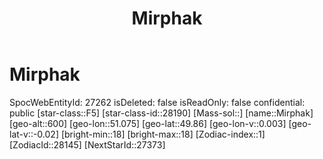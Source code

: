 ﻿---
title: "Mirphak"
location: [49.86,51.075,600]
type: Station
tags:
- astro/Star

---

# Mirphak

SpocWebEntityId: 27262
isDeleted: false
isReadOnly: false
confidential: public
[star-class::F5]
[star-class-id::28190]
[Mass-sol::]
[name::Mirphak]
[geo-alt::600]
[geo-lon::51.075]
[geo-lat::49.86]
[geo-lon-v::0.003]
[geo-lat-v::-0.02]
[bright-min::18]
[bright-max::18]
[Zodiac-index::1]
[ZodiacId::28145]
[NextStarId::27373]

